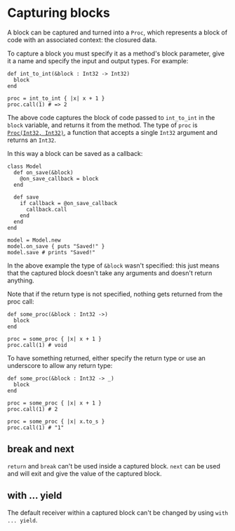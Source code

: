 # Capturing blocks

A block can be captured and turned into a `Proc`, which represents a block of code with an associated context: the closured data.

To capture a block you must specify it as a method's block parameter, give it a name and specify the input and output types. For example:

```crystal
def int_to_int(&block : Int32 -> Int32)
  block
end

proc = int_to_int { |x| x + 1 }
proc.call(1) # => 2
```

The above code captures the block of code passed to `int_to_int` in the `block` variable, and returns it from the method. The type of `proc` is [`Proc(Int32, Int32)`](https://crystal-lang.org/api/latest/Proc.html), a function that accepts a single `Int32` argument and returns an `Int32`.

In this way a block can be saved as a callback:

```crystal
class Model
  def on_save(&block)
    @on_save_callback = block
  end

  def save
    if callback = @on_save_callback
      callback.call
    end
  end
end

model = Model.new
model.on_save { puts "Saved!" }
model.save # prints "Saved!"
```

In the above example the type of `&block` wasn't specified: this just means that the captured block doesn't take any arguments and doesn't return anything.

Note that if the return type is not specified, nothing gets returned from the proc call:

```crystal
def some_proc(&block : Int32 ->)
  block
end

proc = some_proc { |x| x + 1 }
proc.call(1) # void
```

To have something returned, either specify the return type or use an underscore to allow any return type:

```crystal
def some_proc(&block : Int32 -> _)
  block
end

proc = some_proc { |x| x + 1 }
proc.call(1) # 2

proc = some_proc { |x| x.to_s }
proc.call(1) # "1"
```

## break and next

`return` and `break` can't be used inside a captured block. `next` can be used and will exit and give the value of the captured block.

## with ... yield

The default receiver within a captured block can't be changed by using `with ... yield`.
